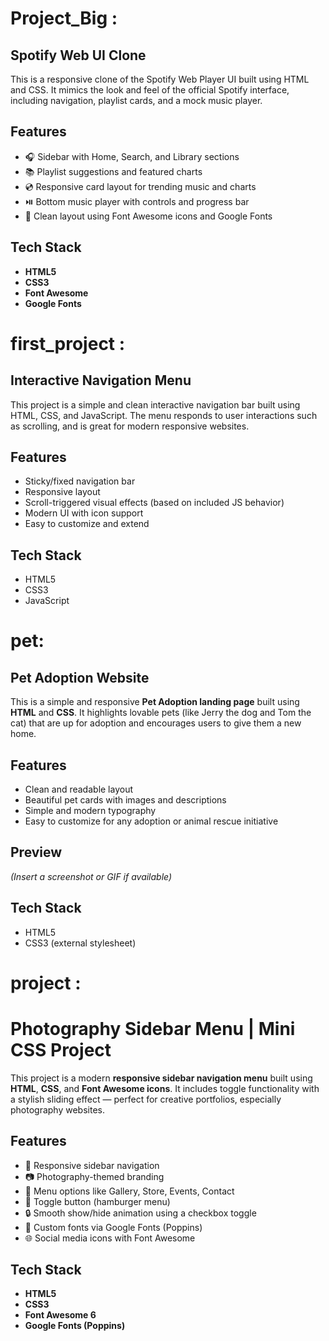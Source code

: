 # Project_Big :
## Spotify Web UI Clone

This is a responsive clone of the Spotify Web Player UI built using HTML and CSS. It mimics the look and feel of the official Spotify interface, including navigation, playlist cards, and a mock music player.

## Features

- 🎧 Sidebar with Home, Search, and Library sections
- 📚 Playlist suggestions and featured charts
- 💿 Responsive card layout for trending music and charts
- ⏯️ Bottom music player with controls and progress bar
- 🎨 Clean layout using Font Awesome icons and Google Fonts


## Tech Stack

- **HTML5**
- **CSS3**
- **Font Awesome**
- **Google Fonts**


# first_project :
## Interactive Navigation Menu

This project is a simple and clean interactive navigation bar built using HTML, CSS, and JavaScript. The menu responds to user interactions such as scrolling, and is great for modern responsive websites.

## Features

- Sticky/fixed navigation bar
- Responsive layout
- Scroll-triggered visual effects (based on included JS behavior)
- Modern UI with icon support
- Easy to customize and extend

## Tech Stack

- HTML5
- CSS3
- JavaScript


# pet:
## Pet Adoption Website

This is a simple and responsive **Pet Adoption landing page** built using **HTML** and **CSS**. It highlights lovable pets (like Jerry the dog and Tom the cat) that are up for adoption and encourages users to give them a new home.

## Features

- Clean and readable layout
- Beautiful pet cards with images and descriptions
- Simple and modern typography
- Easy to customize for any adoption or animal rescue initiative

## Preview

*(Insert a screenshot or GIF if available)*

##  Tech Stack

- HTML5
- CSS3 (external stylesheet)

# project :
# Photography Sidebar Menu | Mini CSS Project

This project is a modern **responsive sidebar navigation menu** built using **HTML**, **CSS**, and **Font Awesome icons**. It includes toggle functionality with a stylish sliding effect — perfect for creative portfolios, especially photography websites.

## Features

- 📱 Responsive sidebar navigation
- 📷 Photography-themed branding
- 📂 Menu options like Gallery, Store, Events, Contact
- 📌 Toggle button (hamburger menu)
- 🔒 Smooth show/hide animation using a checkbox toggle
- 🎨 Custom fonts via Google Fonts (Poppins)
- 🌐 Social media icons with Font Awesome

## Tech Stack

- **HTML5**
- **CSS3**
- **Font Awesome 6**
- **Google Fonts (Poppins)**




